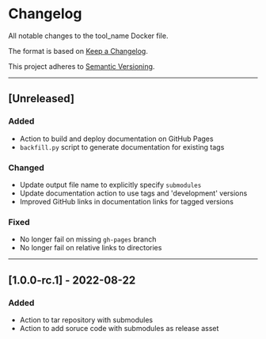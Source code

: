 # Changelog
All notable changes to the tool_name Docker file.

The format is based on [Keep a Changelog](https://keepachangelog.com/en/1.0.0/).

This project adheres to [Semantic Versioning](https://semver.org/spec/v2.0.0.html).

---

## [Unreleased]
### Added
- Action to build and deploy documentation on GitHub Pages
- `backfill.py` script to generate documentation for existing tags

### Changed
- Update output file name to explicitly specify `submodules`
- Update documentation action to use tags and 'development' versions
- Improved GitHub links in documentation links for tagged versions

### Fixed
- No longer fail on missing `gh-pages` branch
- No longer fail on relative links to directories

---

## [1.0.0-rc.1] - 2022-08-22
### Added
- Action to tar repository with submodules
- Action to add soruce code with submodules as release asset
